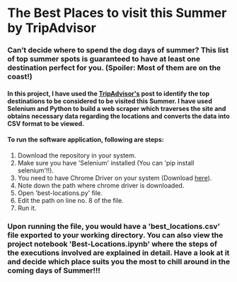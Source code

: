 # The Best Places to visit this Summer by TripAdvisor
### Can’t decide where to spend the dog days of summer? This list of top summer spots is guaranteed to have at least one destination perfect for you. (Spoiler: Most of them are on the coast!)

#### In this project, I have used the [TripAdvisor's](https://www.tripadvisor.com/) post to identify the top destinations to be considered to be visited this Summer. I have used Selenium and Python to build a web scraper which traverses the site and obtains necessary data regarding the locations and converts the data into CSV format to be viewed. 

#### To run the software application, following are steps:
1) Download the repository in your system.
2) Make sure you have 'Selenium' installed (You can 'pip install selenium'!!).
3) You need to have Chrome Driver on your system (Download [here](http://chromedriver.chromium.org/downloads)).
4) Note down the path where chrome driver is downloaded.
5) Open 'best-locations.py' file. 
6) Edit the path on line no. 8 of the file.
7) Run it.

### Upon running the file, you would have a 'best_locations.csv' file exported to your working directory. You can also view the project notebook 'Best-Locations.ipynb' where the steps of the executions involved are explained in detail. Have a look at it and decide which place suits you the most to chill around in the coming days of Summer!!!
